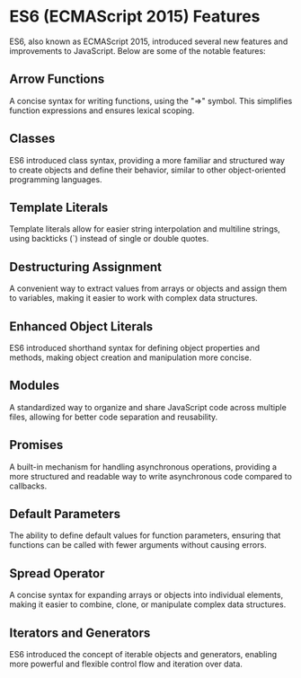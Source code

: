 # ES6 (ECMAScript 2015) Features

ES6, also known as ECMAScript 2015, introduced several new features and improvements to JavaScript. Below are some of the notable features:

## Arrow Functions
A concise syntax for writing functions, using the "=>" symbol. This simplifies function expressions and ensures lexical scoping.

## Classes
ES6 introduced class syntax, providing a more familiar and structured way to create objects and define their behavior, similar to other object-oriented programming languages.

## Template Literals
Template literals allow for easier string interpolation and multiline strings, using backticks (`) instead of single or double quotes.

## Destructuring Assignment
A convenient way to extract values from arrays or objects and assign them to variables, making it easier to work with complex data structures.

## Enhanced Object Literals
ES6 introduced shorthand syntax for defining object properties and methods, making object creation and manipulation more concise.

## Modules
A standardized way to organize and share JavaScript code across multiple files, allowing for better code separation and reusability.

## Promises
A built-in mechanism for handling asynchronous operations, providing a more structured and readable way to write asynchronous code compared to callbacks.

## Default Parameters
The ability to define default values for function parameters, ensuring that functions can be called with fewer arguments without causing errors.

## Spread Operator
A concise syntax for expanding arrays or objects into individual elements, making it easier to combine, clone, or manipulate complex data structures.

## Iterators and Generators
ES6 introduced the concept of iterable objects and generators, enabling more powerful and flexible control flow and iteration over data.
